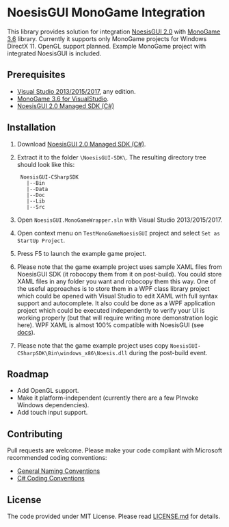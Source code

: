 NoesisGUI MonoGame Integration
=============
This library provides solution for integration [NoesisGUI 2.0](http://noesisengine.com) with [MonoGame 3.6](http://monogame.net) library.
Currently it supports only MonoGame projects for Windows DirectX 11. OpenGL support planned.
Example MonoGame project with integrated NoesisGUI is included.

Prerequisites
-----
* [Visual Studio 2013/2015/2017](https://www.visualstudio.com/), any edition.
* [MonoGame 3.6 for VisualStudio](http://monogame.net).
* [NoesisGUI 2.0 Managed SDK (C#)](http://www.noesisengine.com/developers/downloads.php)

Installation
-----
1. Download [NoesisGUI 2.0 Managed SDK (C#)](http://www.noesisengine.com/developers/downloads.php).
2. Extract it to the folder `\NoesisGUI-SDK\`. The resulting directory tree should look like this:
        
        NoesisGUI-CSharpSDK
          |--Bin
          |--Data
          |--Doc
          |--Lib
          |--Src
        
3. Open `NoesisGUI.MonoGameWrapper.sln` with Visual Studio 2013/2015/2017.
4. Open context menu on `TestMonoGameNoesisGUI` project and select `Set as StartUp Project`.
5. Press F5 to launch the example game project.
6. Please note that the game example project uses sample XAML files from NoesisGUI SDK (it robocopy them from it on post-build). You could store XAML files in any folder you want and robocopy them this way. One of the useful approaches is to store them in a WPF class library project which could be opened with Visual Studio to edit XAML with full syntax support and autocomplete. It also could be done as a WPF application project which could be executed independently to verify your UI is working properly (but that will require writing more demonstration logic here). WPF XAML is almost 100% compatible with NoesisGUI (see [docs](noesisengine.com/docs)).
7. Please note that the game example project uses copy `NoesisGUI-CSharpSDK\Bin\windows_x86\Noesis.dll` during the post-build event.

Roadmap
-----
* Add OpenGL support.
* Make it platform-independent (currently there are a few PInvoke Windows dependencies).
* Add touch input support.

Contributing
-----
Pull requests are welcome.
Please make your code compliant with Microsoft recommended coding conventions:
* [General Naming Conventions](https://msdn.microsoft.com/en-us/library/ms229045%28v=vs.110%29.aspx) 
* [C# Coding Conventions](https://msdn.microsoft.com/en-us/library/ff926074.aspx)

License
-----
The code provided under MIT License. Please read [LICENSE.md](LICENSE.md) for details.
